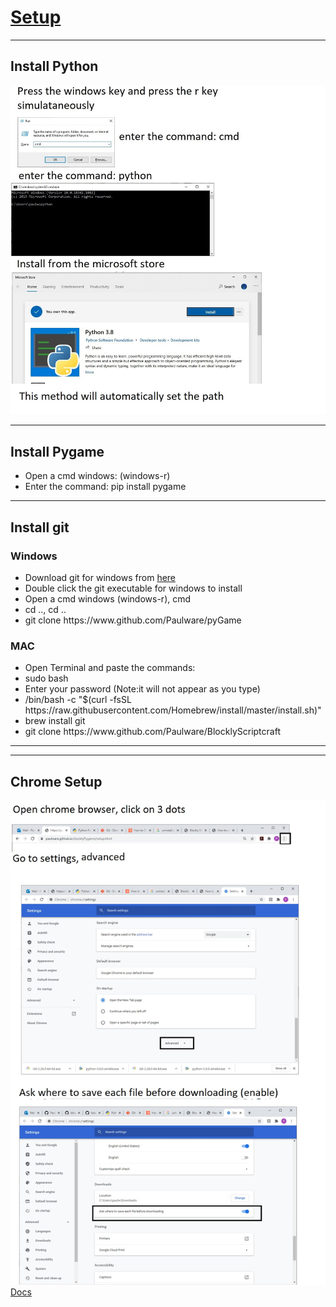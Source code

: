 
<h1><a href="#Setup">Setup</a></h1>
<hr>
<h2>Install Python</h2>
<img src="docs/images/howInstallPython.jpg">
<hr>
<h2>Install Pygame</h2>
<ul>
   <li>Open a cmd windows: (windows-r)</li>
   <li>Enter the command: pip install pygame</li>
</ul>
<hr>
<h2>Install git</h2>
<h3>Windows</h3>
<ul>  
   <li>Download git for windows from <a href="https://github.com/git-for-windows/git/releases/download/v2.28.0.windows.1/Git-2.28.0-64-bit.exe">here</a>
   <li>Double click the git executable for windows to install</li>
   <li>Open a cmd windows (windows-r), cmd </li>
   <li>cd .., cd ..</li>
   <li>git clone https://www.github.com/Paulware/pyGame</li>
</ul>
<h3>MAC</h3> 
<ul>
  <li>Open Terminal and paste the commands:</li>
  <li>sudo bash</li>
  <li>Enter your password (Note:it will not appear as you type)</li>
  <li>/bin/bash -c "$(curl -fsSL https://raw.githubusercontent.com/Homebrew/install/master/install.sh)"</li>
  <li>brew install git</li>
  <li>git clone https://www.github.com/Paulware/BlocklyScriptcraft</li>
</ul>
<hr>
<hr>
<h2>Chrome Setup</h2>
<img src="docs/images/chromeSetup.jpg"><br>
<a href="http://Paulware.github.io/blocklyPygame/index.html">Docs</a>

       
       